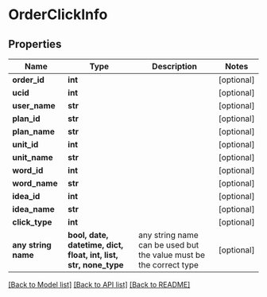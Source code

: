 # OrderClickInfo


## Properties
Name | Type | Description | Notes
------------ | ------------- | ------------- | -------------
**order_id** | **int** |  | [optional] 
**ucid** | **int** |  | [optional] 
**user_name** | **str** |  | [optional] 
**plan_id** | **str** |  | [optional] 
**plan_name** | **str** |  | [optional] 
**unit_id** | **int** |  | [optional] 
**unit_name** | **str** |  | [optional] 
**word_id** | **int** |  | [optional] 
**word_name** | **str** |  | [optional] 
**idea_id** | **int** |  | [optional] 
**idea_name** | **str** |  | [optional] 
**click_type** | **int** |  | [optional] 
**any string name** | **bool, date, datetime, dict, float, int, list, str, none_type** | any string name can be used but the value must be the correct type | [optional]

[[Back to Model list]](../README.md#documentation-for-models) [[Back to API list]](../README.md#documentation-for-api-endpoints) [[Back to README]](../README.md)


